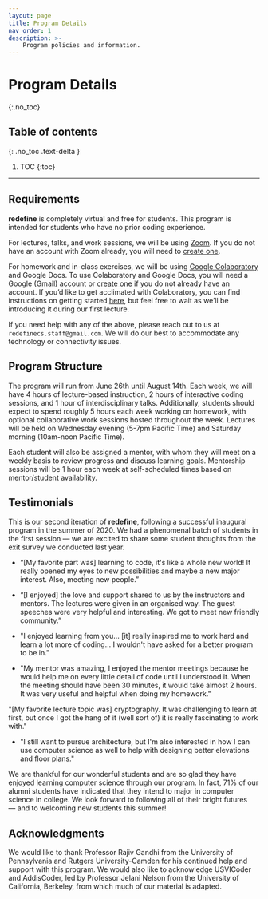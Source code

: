 ```yaml
---
layout: page
title: Program Details
nav_order: 1
description: >-
    Program policies and information.
---
```


# Program Details
{:.no_toc}

## Table of contents
{: .no_toc .text-delta }

1. TOC
{:toc}

---

## Requirements
**redefine** is completely virtual and free for students. This program is intended for students who have no prior coding experience.

For lectures, talks, and work sessions, we will be using [Zoom](https://zoom.us/). If you do not have an account with Zoom already, you will need to [create one](https://zoom.us/signup).

For homework and in-class exercises, we will be using [Google Colaboratory](https://colab.research.google.com) and Google Docs. To use Colaboratory and Google Docs, you will need a Google (Gmail) account or [create one](https://support.google.com/accounts/answer/27441?hl=en) if you do not already have an account. If you’d like to get acclimated with Colaboratory, you can find instructions on getting started [here](https://colab.research.google.com/notebooks/intro.ipynb), but feel free to wait as we’ll be introducing it during our first lecture.

If you need help with any of the above, please reach out to us at `redefinecs.staff@gmail.com`. We will do our best to accommodate any technology or connectivity issues.

## Program Structure

The program will run from June 26th until August 14th. Each week, we will have 4 hours of lecture-based instruction, 2 hours of interactive coding sessions, and 1 hour of interdisciplinary talks. Additionally, students should expect to spend roughly 5 hours each week working on homework, with optional collaborative work sessions hosted throughout the week. Lectures will be held on Wednesday evening (5-7pm Pacific Time) and Saturday morning (10am-noon Pacific Time). 

Each student will also be assigned a mentor, with whom they will meet on a weekly basis to review progress and discuss learning goals. Mentorship sessions will be 1 hour each week at self-scheduled times based on mentor/student availability.

## Testimonials

This is our second iteration of **redefine**, following a successful inaugural program in the summer of 2020. We had a phenomenal batch of students in the first session — we are excited to share some student thoughts from the exit survey we conducted last year.

- “[My favorite part was] learning to code, it's like a whole new world! It really opened my eyes to new possibilities and maybe a new major interest. Also, meeting new people.”

- “[I enjoyed] the love and support shared to us by the instructors and mentors. The lectures were given in an organised way. The guest speeches were very helpful and interesting. We got to meet new friendly community.”

- "I enjoyed learning from you... [it] really inspired me to work hard and learn a lot more of coding... I wouldn't have asked for a better program to be in."

- "My mentor was amazing, I enjoyed the mentor meetings because he would help me on every little detail of code until I understood it. When the meeting should have been 30 minutes, it would take almost 2 hours. It was very useful and helpful when doing my homework."

"[My favorite lecture topic was] cryptography. It was challenging to learn at first, but once I got the hang of it (well sort of) it is really fascinating to work with."

- "I still want to pursue architecture, but I'm also interested in how I can use computer science as well to help with designing better elevations and floor plans."

We are thankful for our wonderful students and are so glad they have enjoyed learning computer science through our program. In fact, 71% of our alumni students have indicated that they intend to major in computer science in college. We look forward to following all of their bright futures — and to welcoming new students this summer!  


## Acknowledgments

We would like to thank Professor Rajiv Gandhi from the University of Pennsylvania and Rutgers University-Camden for his continued help and support with this program. We would also like to acknowledge USVICoder and AddisCoder, led by Professor Jelani Nelson from the University of California, Berkeley, from which much of our material is adapted.
